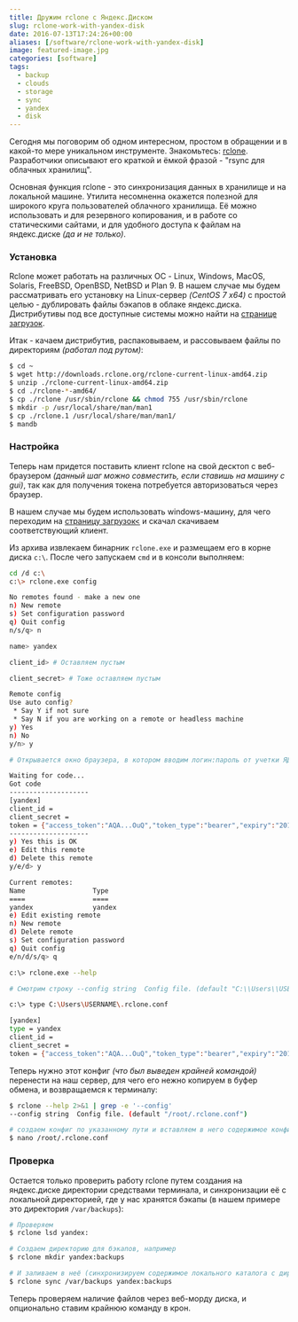 ```yaml
---
title: Дружим rclone с Яндекс.Диском
slug: rclone-work-with-yandex-disk
date: 2016-07-13T17:24:26+00:00
aliases: [/software/rclone-work-with-yandex-disk]
image: featured-image.jpg
categories: [software]
tags:
  - backup
  - clouds
  - storage
  - sync
  - yandex
  - disk
---
```


Сегодня мы поговорим об одном интересном, простом в обращении и в какой-то мере уникальном инструменте. Знакомьтесь: [rclone](http://rclone.org/). Разработчики описывают его краткой и ёмкой фразой - "rsync для облачных хранилищ".

<!--more-->

Основная функция rclone - это синхронизация данных в хранилище и на локальной машине. Утилита несомненна окажется полезной для широкого круга пользователей облачного хранилища. Её можно использовать и для резервного копирования, и в работе со статическими сайтами, и для удобного доступа к файлам на яндекс.диске _(да и не только)_.

### Установка

Rclone может работать на различных ОС - Linux, Windows, MacOS, Solaris, FreeBSD, OpenBSD, NetBSD и Plan 9. В нашем случае мы будем рассматривать его установку на Linux-сервер _(CentOS 7 x64)_ с простой целью - дублировать файлы бэкапов в облаке яндекс.диска. Дистрибутивы под все доступные системы можно найти на [странице загрузок](http://rclone.org/downloads/).

Итак - качаем дистрибутив, распаковываем, и рассовываем файлы по директориям _(работал под рутом)_:

```bash
$ cd ~
$ wget http://downloads.rclone.org/rclone-current-linux-amd64.zip
$ unzip ./rclone-current-linux-amd64.zip
$ cd ./rclone-*-amd64/
$ cp ./rclone /usr/sbin/rclone && chmod 755 /usr/sbin/rclone
$ mkdir -p /usr/local/share/man/man1
$ cp ./rclone.1 /usr/local/share/man/man1/
$ mandb
```

### Настройка

Теперь нам придется поставить клиент rclone на свой десктоп с веб-браузером _(данный шаг можно совместить, если ставишь на машину с gui)_, так как для получения токена потребуется авторизоваться через браузер.

В нашем случае мы будем использовать windows-машину, для чего переходим на [страницу загрузок<](http://rclone.org/downloads/) и скачал скачиваем соответствующий клиент.

Из архива извлекаем бинарник `rclone.exe` и размещаем его в корне диска `c:\`. После чего запускаем `cmd` и в консоли выполняем:

```bash
cd /d c:\
c:\> rclone.exe config

No remotes found - make a new one
n) New remote
s) Set configuration password
q) Quit config
n/s/q> n

name> yandex

client_id> # Оставляем пустым

client_secret> # Тоже оставляем пустым

Remote config
Use auto config?
 * Say Y if not sure
 * Say N if you are working on a remote or headless machine
y) Yes
n) No
y/n> y

# Открывается окно браузера, в котором вводим логин:пароль от учетки ЯД

Waiting for code...
Got code
--------------------
[yandex]
client_id =
client_secret =
token = {"access_token":"AQA...OuQ","token_type":"bearer","expiry":"2017-0..02+00:00"}
--------------------
y) Yes this is OK
e) Edit this remote
d) Delete this remote
y/e/d> y

Current remotes:
Name                 Type
====                 ====
yandex               yandex
e) Edit existing remote
n) New remote
d) Delete remote
s) Set configuration password
q) Quit config
e/n/d/s/q> q

c:\> rclone.exe --help

# Смотрим строку --config string  Config file. (default "C:\\Users\\USERNAME/.rclone.conf")

c:\> type C:\Users\USERNAME\.rclone.conf

[yandex]
type = yandex
client_id =
client_secret =
token = {"access_token":"AQA...OuQ","token_type":"bearer","expiry":"2017-0..02+00:00"}
```

Теперь нужно этот конфиг _(что был выведен крайней командой)_ перенести на наш сервер, для чего его нежно копируем в буфер обмена, и возвращаемся к терминалу:

```bash
$ rclone --help 2>&1 | grep -e '--config'
--config string  Config file. (default "/root/.rclone.conf")

# создаем конфиг по указанному пути и вставляем в него содержимое конфига с десктопа:
$ nano /root/.rclone.conf
```

### Проверка

Остается только проверить работу rclone путем создания на яндекс.диске директории средствами терминала, и синхронизации её с локальной директорией, где у нас хранятся бэкапы (в нашем примере это директория `/var/backups`):

```bash
# Проверяем
$ rclone lsd yandex:

# Создаем директорию для бэкапов, например
$ rclone mkdir yandex:backups

# И заливаем в неё (синхронизируем содержимое локального каталога с директорией в облаке):
$ rclone sync /var/backups yandex:backups
```

Теперь проверяем наличие файлов через веб-морду диска, и опционально ставим крайнюю команду в крон.
